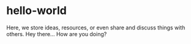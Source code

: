# hello-world
Here, we store ideas, resources, or even share and discuss things with others.
Hey there...
How are you doing?
